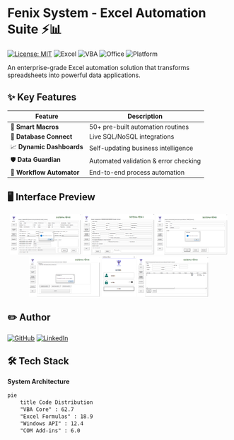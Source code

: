 # Fenix System - Excel Automation Suite ⚡📊

[![License: MIT](https://img.shields.io/badge/License-MIT-blue.svg)](https://opensource.org/licenses/MIT)
![Excel](https://img.shields.io/badge/Excel-2016+-217346?logo=microsoftexcel&logoColor=white)
![VBA](https://img.shields.io/badge/VBA-7.1+-867DB1?logo=visualbasic&logoColor=white)
![Office](https://img.shields.io/badge/Powered%20by-MS%20Office-D83B01?logo=microsoftoffice)
![Platform](https://img.shields.io/badge/Platform-Windows-0078D6?logo=windows11)

An enterprise-grade Excel automation solution that transforms spreadsheets into powerful data applications.

## ✨ Key Features

| Feature | Description |
|---------|-------------|
| 🤖 **Smart Macros** | 50+ pre-built automation routines |
| 🔗 **Database Connect** | Live SQL/NoSQL integrations |
| 📈 **Dynamic Dashboards** | Self-updating business intelligence |
| 🛡️ **Data Guardian** | Automated validation & error checking |
| 🔄 **Workflow Automator** | End-to-end process automation |

## 🖥️ Interface Preview

<div align="center">
  <img src="Principal.png" width="32%" alt="Control Panel">
  <img src="Secondary.png" width="32%" alt="Macro Builder"> 
  <img src="Evolution.png" width="32%" alt="Report Generator">
  <img src="Contrats.png"  width="32%" alt="Report Generator">
  <img src="Login.png"  width="15%" alt="Login">
  <img src="Fenix System.png"  width="32%" alt="Fenix System">
</div>

## ✏️ Author <a name="author"></a>

[![GitHub](https://img.shields.io/badge/-Ingrid_Vasconcelos-181717?logo=github&logoColor=white)](https://github.com/Ingridvasc)
[![LinkedIn](https://img.shields.io/badge/-Linkedin-0A66C2?logo=linkedin)](https://www.linkedin.com/in/ingrid-karoline-vasconcelos-da-silva-18635a230/)

## 🛠 Tech Stack

**System Architecture**
```mermaid
pie
    title Code Distribution
    "VBA Core" : 62.7
    "Excel Formulas" : 18.9
    "Windows API" : 12.4
    "COM Add-ins" : 6.0
